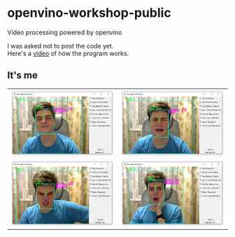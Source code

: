 # openvino-workshop-public
Video processing powered by openvino

I was asked not to post the code yet.  
Here's a [video](https://yadi.sk/i/GAn8T670L7xgaA) of how the program works.

## It's me
<table>
    <tr>
        <td><img src='res/happy.png'></td>
        <td><img src='res/sad.png'></td>
    </tr>
    <tr>
        <td><img src='res/anger.png'></td>
        <td><img src='res/surprise.png'></td>
    </tr>
</table>